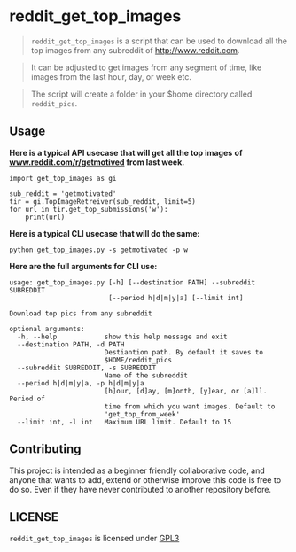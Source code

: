 # reddit_get_top_images

> `reddit_get_top_images` is a script that can be used to download
> all the top images from any subreddit of http://www.reddit.com.

> It can be adjusted to get images from any segment of time,
> like images from the last hour, day, or week etc.

> The script will create a folder in your $home directory
> called `reddit_pics`.

Usage
-----

**Here is a typical API usecase that will get all the top images**
**of www.reddit.com/r/getmotived from last week.**
```
import get_top_images as gi

sub_reddit = 'getmotivated'
tir = gi.TopImageRetreiver(sub_reddit, limit=5)
for url in tir.get_top_submissions('w'):
    print(url)
```

**Here is a typical CLI usecase that will do the same:**

`python get_top_images.py -s getmotivated -p w`

**Here are the full arguments for CLI use:**

```
usage: get_top_images.py [-h] [--destination PATH] --subreddit SUBREDDIT
                         [--period h|d|m|y|a] [--limit int]

Download top pics from any subreddit

optional arguments:
  -h, --help            show this help message and exit
  --destination PATH, -d PATH
                        Destiantion path. By default it saves to
                        $HOME/reddit_pics
  --subreddit SUBREDDIT, -s SUBREDDIT
                        Name of the subreddit
  --period h|d|m|y|a, -p h|d|m|y|a
                        [h]our, [d]ay, [m]onth, [y]ear, or [a]ll. Period of
                        time from which you want images. Default to
                        'get_top_from_week'
  --limit int, -l int   Maximum URL limit. Default to 15
```

Contributing
------------

This project is intended as a beginner friendly collaborative code, and anyone that wants to add, extend or otherwise improve this code is free to do so. Even if they have never contributed to another repository before.

LICENSE
------

`reddit_get_top_images` is licensed under
[GPL3](LICENSE)

